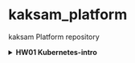 # kaksam_platform
kaksam Platform repository

<details>
<summary> <b>HW01 Kubernetes-intro</b> </summary>

- причины по которым поды поднимаются  
  - coredns - replicaset(deploymnet) - гарантирует поднятие пода, на лучайной ноде
  - kube-proxy - daemonset - говрит о том, что каждая нода будет иметь данный под 
  - etcd, kube-apiserver, kube-scheduler, kube-controller-manager - static pod, как я понял манифесты дежалт в /etc/kubernetes/manifests/, kubelet запущеный на ноде чекает состояние. если под умер переподнимает. 

1. Dockerfile was created, image was created and pushed to kaksam/homework:1.0
2. web-pod.yaml with kaksam/homework:1.0 image, tested by  'kubectl port-forward'
3. frontend-pod.yaml was prepared with kaksam/homework-frontend:1.0 by ad-hoc command
4. applyed frontend-pod.yaml with error status.
5. added env-variables to frontend-pod-health.yaml to fix the issue
</details>